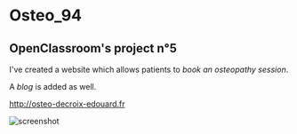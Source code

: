 # Osteo_94

## OpenClassroom's project n°5

I've created a website which allows patients to _book an osteopathy session_. 

A _blog_ is added as well.

http://osteo-decroix-edouard.fr

![screenshot](http://i.imgur.com/U9hTxxh.jpg)

